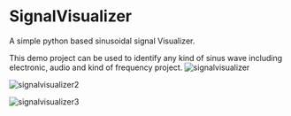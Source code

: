 # SignalVisualizer
A simple python based sinusoidal signal Visualizer.

This demo project can be used to identify any kind of sinus wave including electronic, audio and kind of frequency project.
![signalvisualizer](https://github.com/user-attachments/assets/49ac2680-8e61-4936-b812-eb47444fb1e2)

![signalvisualizer2](https://github.com/user-attachments/assets/627fecbd-5f17-4622-b401-a4b169a209af)

![signalvisualizer3](https://github.com/user-attachments/assets/e03443d4-cb57-47aa-a1fc-873e0c69b168)

